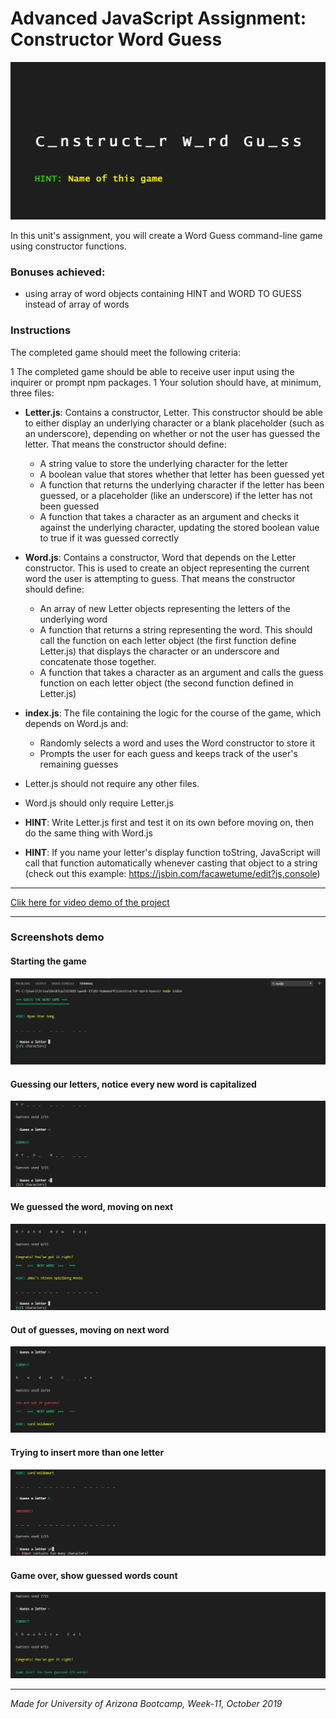 # Advanced JavaScript Assignment: Constructor Word Guess

![Banner](assets/images/githubtpl.png)

In this unit's assignment, you will create a Word Guess command-line game using constructor functions.

### Bonuses achieved:

* using array of word objects containing HINT and WORD TO GUESS instead of array of words


### Instructions

The completed game should meet the following criteria:

1   The completed game should be able to receive user input using the inquirer or prompt npm packages.
1   Your solution should have, at minimum, three files:

* **Letter.js**: Contains a constructor, Letter. This constructor should be able to either display an underlying character or a blank placeholder (such as an underscore), depending on whether or not the user has guessed the letter. That means the constructor should define:
    *   A string value to store the underlying character for the letter
    *   A boolean value that stores whether that letter has been guessed yet
    *   A function that returns the underlying character if the letter has been guessed, or a placeholder (like an underscore) if the letter has not been guessed
    *   A function that takes a character as an argument and checks it against the underlying character, updating the stored boolean value to true if it was guessed correctly

*   **Word.js**: Contains a constructor, Word that depends on the Letter constructor. This is used to create an object representing the current word the user is attempting to guess. That means the constructor should define:
    *   An array of new Letter objects representing the letters of the underlying word
    *   A function that returns a string representing the word. This should call the function on each letter object (the first function define    Letter.js) that displays the character or an underscore and concatenate those together.
    *   A function that takes a character as an argument and calls the guess function on each letter object (the second function defined in Letter.js)

*   **index.js**: The file containing the logic for the course of the game, which depends on Word.js and:
    *   Randomly selects a word and uses the Word constructor to store it
    *   Prompts the user for each guess and keeps track of the user's remaining guesses

* Letter.js should not require any other files.
* Word.js should only require Letter.js
* **HINT**: Write Letter.js first and test it on its own before moving on, then do the same thing with Word.js
* **HINT**: If you name your letter's display function toString, JavaScript will call that function automatically whenever casting that object to a string (check out this example: https://jsbin.com/facawetume/edit?js,console)

---

[Clik here for video demo of the project](https://youtu.be/ZjHlaBjDAC8)

---

### Screenshots demo


#### Starting the game 
![index.js](assets/images/1.jpg)


#### Guessing our letters, notice every new word is capitalized
![index.js](assets/images/2.jpg)


#### We guessed the word, moving on next
![index.js](assets/images/3.jpg)


#### Out of guesses, moving on next word
![index.js](assets/images/4.jpg)


#### Trying to insert more than one letter
![index.js](assets/images/5.jpg)


#### Game over, show guessed words count
![index.js](assets/images/6.jpg)


---

_Made for University of Arizona Bootcamp, Week-11, October 2019_